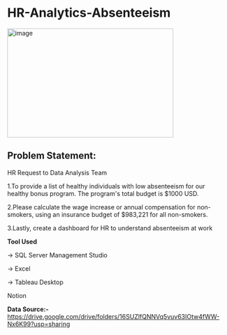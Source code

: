 # HR-Analytics-Absenteeism
<img width="380" height ="250" alt="image" src="https://github.com/Harsh813203/HR-Analytics-Absenteeism/assets/62796526/08a5e41e-9ea6-4edc-a6a9-ea0f88ff784f">



## Problem Statement:
HR Request to Data Analysis Team
<p>1.To provide a list of healthy individuals with low absenteeism for our healthy 
bonus program. The program's total budget is $1000 USD.</p>
<p>2.Please calculate the wage increase or annual compensation for non-smokers, 
using an insurance budget of $983,221 for all non-smokers.</p>
<p>3.Lastly, create a dashboard for HR to understand absenteeism at work </p>

<b>Tool Used</b>
<p>-> SQL Server Management Studio</p>
<p>-> Excel</p>
<p>-> Tableau Desktop</p>
<p> Notion </p>

<b> Data Source:- </b>
https://drive.google.com/drive/folders/16SUZlfQNNVq5vuv63IOtw4fWW-Nx6K99?usp=sharing
